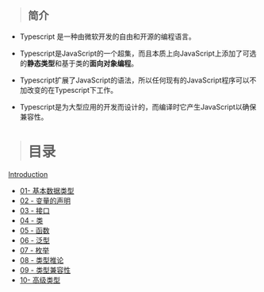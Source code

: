 > ## 简介

* Typescript 是一种由微软开发的自由和开源的编程语言。

* Typescript是JavaScript的一个超集，而且本质上向JavaScript上添加了可选的**静态类型**和基于类的**面向对象编程**。

* Typescript扩展了JavaScript的语法，所以任何现有的JavaScript程序可以不加改变的在Typescript下工作。

* Typescript是为大型应用的开发而设计的，而编译时它产生JavaScript以确保兼容性。

> # 目录

[Introduction](README.md)

* [01- 基本数据类型](01-ji-ben-shu-ju-lei-xing.md)
* [02 - 变量的声明](2-bian-liang-de-sheng-ming.md)
* [03 - 接口](3-jie-kou.md)
* [04 - 类](4-lei.md)
* [05 - 函数](5-han-shu.md)
* [06 - 泛型](6-fan-xing.md)
* [07 - 枚举](7-mei-ju.md)
* [08 - 类型推论](8-lei-xing-tui-lun.md)
* [09 - 类型兼容性](9-lei-xing-jian-rong-xing.md)
* [10- 高级类型](10-gao-ji-lei-xing.md)



